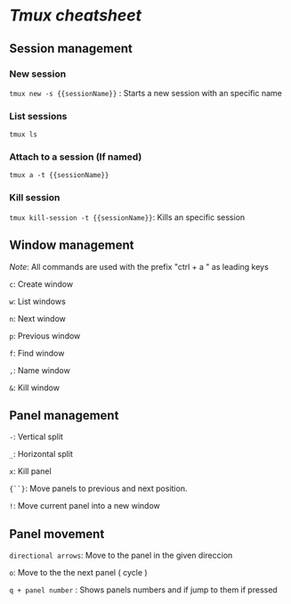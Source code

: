 # *Tmux cheatsheet*


## Session management

### New session

`tmux new -s {{sessionName}}` : Starts a new session with an specific name

### List sessions

`tmux ls`

### Attach to a session (If named)

`tmux a -t {{sessionName}}`

### Kill session

`tmux kill-session -t {{sessionName}}`: Kills an specific session

## Window management

*Note*: All commands are used with the prefix "ctrl + a " as leading keys

 `c`:  Create window

 `w`:  List windows

 `n`:  Next window

 `p`:  Previous window

 `f`:  Find window

 `,`:  Name window

 `&`:  Kill window

## Panel management

 `-`: Vertical split

 `_`: Horizontal split

 `x`: Kill panel

 `{``}`: Move panels to previous and next position.

 `!`: Move current panel into a new window

## Panel movement

 `directional arrows`: Move to the panel in the given direccion

 `o`: Move to the the next panel ( cycle )

 `q + panel number` : Shows panels numbers and if jump to them if pressed

